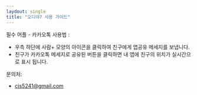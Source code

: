 ```yaml
---
laydout: single
title: "오디야? 사용 가이드"
---
```

필수 어플 - 카카오톡
사용법 :
- 우측 하단에 사람+ 모양의 아이콘을 클릭하여 친구에게 앱공유 메세지를 보냅니다.
- 친구가 카카오톡 메세지로 공유된 버튼을 클릭하면 내 앱에 친구의 위치가 실시간으로 표시 됩니다.

문의처:
- cjs5241@gmail.com
